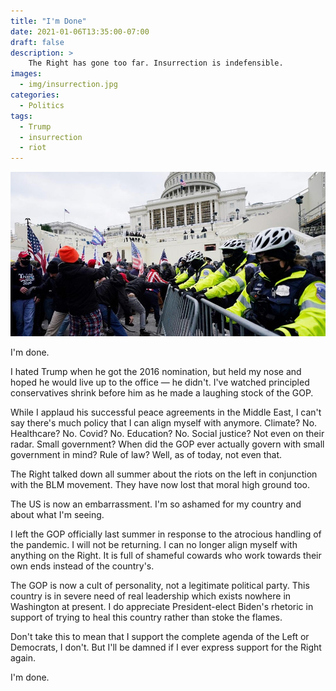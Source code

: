 ```yaml
---
title: "I'm Done"
date: 2021-01-06T13:35:00-07:00
draft: false
description: >
    The Right has gone too far. Insurrection is indefensible.
images:
  - img/insurrection.jpg
categories:
  - Politics
tags:
  - Trump
  - insurrection
  - riot
---
```


[![Trump Insurrection](/img/insurrection.jpg)](https://www.cnn.com/2021/01/06/politics/us-capitol-lockdown/index.html)

I'm done.

I hated Trump when he got the 2016 nomination, but held my nose and hoped he
would live up to the office — he didn't. I've watched principled conservatives
shrink before him as he made a laughing stock of the GOP.

While I applaud his successful peace agreements in the Middle East, I can't say
there's much policy that I can align myself with anymore. Climate? No.
Healthcare? No. Covid? No. Education? No. Social justice? Not even on their
radar. Small government? When did the GOP ever actually govern with small
government in mind? Rule of law? Well, as of today, not even that.

The Right talked down all summer about the riots on the left in conjunction
with the BLM movement. They have now lost that moral high ground too.

The US is now an embarrassment. I'm so ashamed for my country and about what
I'm seeing.

I left the GOP officially last summer in response to the atrocious handling of
the pandemic. I will not be returning. I can no longer align myself with
anything on the Right. It is full of shameful cowards who work towards their
own ends instead of the country's.

The GOP is now a cult of personality, not a legitimate political party. This
country is in severe need of real leadership which exists nowhere in Washington
at present. I do appreciate President-elect Biden's rhetoric in support of
trying to heal this country rather than stoke the flames.

Don't take this to mean that I support the complete agenda of the Left or
Democrats, I don't. But I'll be damned if I ever express support for the Right
again.

I'm done.
